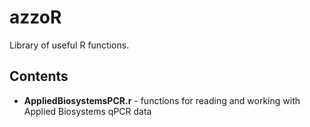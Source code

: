 # azzoR
Library of useful R functions.

## Contents
- **AppliedBiosystemsPCR.r** - functions for reading and working with Applied Biosystems qPCR data
